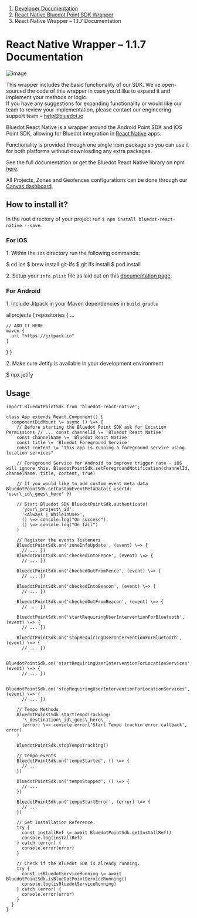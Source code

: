 1.  [Developer Documentation](https://docs.bluedot.io)
2.  [React Native Bluedot Point SDK Wrapper](https://docs.bluedot.io/react-native-library/)
3.  React Native Wrapper – 1.1.7 Documentation

React Native Wrapper – 1.1.7 Documentation
==========================================

![image](https://docs.bluedot.io/wp-content/uploads/2021/07/info.png)

This wrapper includes the basic functionality of our SDK. We’ve open-sourced the code of this wrapper in case you’d like to expand it and implement your methods or logic.  
If you have any suggestions for expanding functionality or would like our team to review your implementation, please contact our engineering support team – [help@bluedot.io](mailto:help@bluedot.ok)

Bluedot React Native is a wrapper around the Android Point SDK and iOS Point SDK, allowing for Bluedot integration in [React Native](https://facebook.github.io/react-native/) apps. 

Functionality is provided through one single npm package so you can use it for both platforms without downloading any extra packages.

See the full documentation or get the Bluedot React Native library on npm [here](https://www.npmjs.com/package/bluedot-react-native).

All Projects, Zones and Geofences configurations can be done through our [Canvas dashboard](https://docs.bluedot.io/canvas/).

How to install it?
------------------

In the root directory of your project run `$ npm install bluedot-react-native --save`.

### For iOS

1\. Within the `ios` directory run the following commands:

$ cd ios
$ brew install git\-lfs
$ git lfs install
$ pod install

2\. Setup your `info.plist` file as laid out on this [documentation page](https://docs.bluedot.io/ios-sdk/ios-quick-start#update-info-plist).

### For Android

1\. Include Jitpack in your Maven dependencies in `build.gradle`

allprojects {
  repositories {
    ...

    // ADD IT HERE
    maven { 
      url "https://jitpack.io" 
    }
 }
}

2. Make sure Jetify is available in your development environment

$ npx jetify

Usage
-----
```
import BluedotPointSdk from 'bluedot-react-native';

class App extends React.Component() {
  componentDidMount \= async () \=> { 
    // Before starting the Bluedot Point SDK ask for Location Permissions // ... const channelId \= 'Bluedot React Native' 
    const channelName \= 'Bluedot React Native' 
    const title \= 'Bluedot Foreground Service' 
    const content \= "This app is running a foreground service using location services" 

    // Foreground Service for Android to improve trigger rate - iOS will ignore this. BluedotPointSdk.setForegroundNotification(channelId, channelName, title, content, true) 

    // If you would like to add custom event meta data BluedotPointSdk.setCustomEventMetaData({ userId: 'user\_id\_goes\_here' })

    // Start Bluedot SDK BluedotPointSdk.authenticate(
      'your\_project\_id', 
      '<Always | WhileInUse>', 
      () \=> console.log("On success"), 
      () \=> console.log("On fail")
    ) 
    
    // Register the events listeners
    BluedotPointSdk.on('zoneInfoUpdate', (event) \=> { 
      // ... }) 
    BluedotPointSdk.on('checkedIntoFence', (event) \=> { 
      // ... })
 
    BluedotPointSdk.on('checkedOutFromFence', (event) \=> { 
      // ... })
 
    BluedotPointSdk.on('checkedIntoBeacon', (event) \=> { 
      // ... })

    BluedotPointSdk.on('checkedOutFromBeacon', (event) \=> { 
      // ... })
 
    BluedotPointSdk.on('startRequiringUserInterventionForBluetooth', (event) \=> { 
      // ... })
 
    BluedotPointSdk.on('stopRequiringUserInterventionForBluetooth', (event) \=> { 
      // ... })
 
    BluedotPointSdk.on('startRequiringUserInterventionForLocationServices', (event) \=> { 
      // ... })

    BluedotPointSdk.on('stopRequiringUserInterventionForLocationServices', (event) \=> { 
      // ... })

    // Tempo Methods
    BluedotPoinstSdk.startTempoTracking(
      '\_destination\_id\_goes\_here\_',
      (error) \=> console.error('Start Tempo trackin error callback', error)
    )

    BluedotPointSdk.stopTempoTracking() 

    // Tempo events
    BluedotPointSdk.on('tempoStarted', () \=> {
      // ...
    })

    BluedotPointSdk.on('tempoStopped', () \=> {
      // ...
    })

    BluedotPointSdk.on('tempoStartError', (error) \=> {
      // ...
    })

    // Get Installation Reference.
    try {
      const installRef \= await BluedotPointSdk.getInstallRef()
      console.log(installRef)
    } catch (error) {
      console.error(error)
    }

    // Check if the Bluedot SDK is already running.
    try {
      const isBluedotServiceRunning \= await BluedotPointSdk.isBlueDotPointServiceRunning()
      console.log(isBluedotServiceRunning)
    } catch (error) {
      console.error(error)
    }
  }
}
```